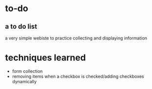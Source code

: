 # to-do
## a to do list
a very simple webiste to practice collecting and displaying information

# techniques learned
* form collection
* removing items when a checkbox is checked/adding checkboxes dynamically
